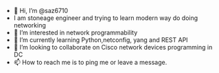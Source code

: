 - 👋 Hi, I’m @saz6710
- I am stoneage engineer and trying to learn modern way do doing networking
- 👀 I’m interested in network programmability
- 🌱 I’m currently learning Python,netconfig, yang and REST API
- 💞️ I’m looking to collaborate on Cisco network devices programming in DC
- 📫 How to reach me is to ping me or leave a message.

<!---
saz6710/saz6710 is a ✨ special ✨ repository because its `README.md` (this file) appears on your GitHub profile.
You can click the Preview link to take a look at your changes.
--->
